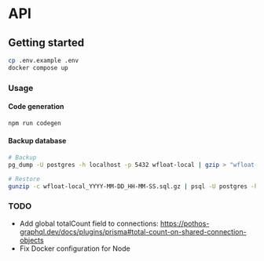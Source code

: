 # API

## Getting started

```bash
cp .env.example .env
docker compose up
```

### Usage

#### Code generation

```bash
npm run codegen
```

#### Backup database

```bash
# Backup
pg_dump -U postgres -h localhost -p 5432 wfloat-local | gzip > "wfloat-local_$(date '+%Y-%m-%d_%H-%M-%S').sql.gz"

# Restore
gunzip -c wfloat-local_YYYY-MM-DD_HH-MM-SS.sql.gz | psql -U postgres -h localhost -p 5432 wfloat-local
```

### TODO

- Add global totalCount field to connections: https://pothos-graphql.dev/docs/plugins/prisma#total-count-on-shared-connection-objects
- Fix Docker configuration for Node

